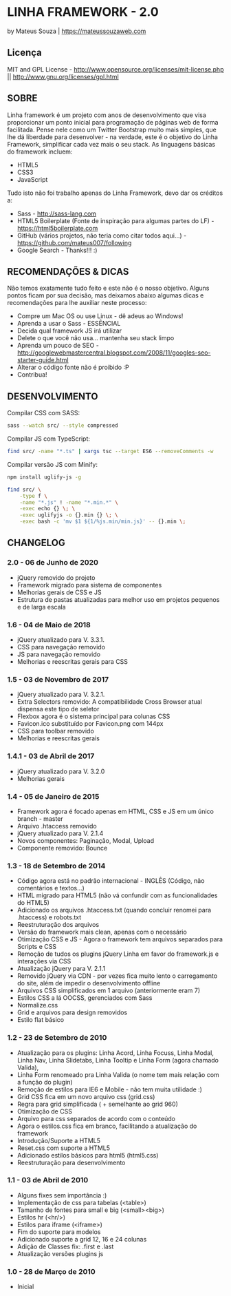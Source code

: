 # LINHA FRAMEWORK - 2.0

by Mateus Souza | <https://mateussouzaweb.com>

## Licença

MIT and GPL License - <http://www.opensource.org/licenses/mit-license.php> || <http://www.gnu.org/licenses/gpl.html>

## SOBRE

Linha framework é um projeto com anos de desenvolvimento que visa proporcionar um ponto inicial para programação de páginas web de forma facilitada. Pense nele como um Twitter Bootstrap muito mais simples, que lhe dá liberdade para desenvolver - na verdade, este é o objetivo do Linha Framework, simplificar cada vez mais o seu stack. As linguagens básicas do framework incluem:

* HTML5
* CSS3
* JavaScript

Tudo isto não foi trabalho apenas do Linha Framework, devo dar os créditos a:

* Sass - <http://sass-lang.com>
* HTML5 Boilerplate (Fonte de inspiração para algumas partes do LF) - <https://html5boilerplate.com>
* GitHub (vários projetos, não teria como citar todos aqui...) - <https://github.com/mateus007/following>
* Google Search - Thanks!!! :)

## RECOMENDAÇÕES & DICAS

Não temos exatamente tudo feito e este não é o nosso objetivo. Alguns pontos ficam por sua decisão, mas deixamos abaixo algumas dicas e recomendações para lhe auxiliar neste processo:

* Compre um Mac OS ou use Linux - dê adeus ao Windows!
* Aprenda a usar o Sass - ESSÊNCIAL
* Decida qual framework JS irá utilizar
* Delete o que você não usa... mantenha seu stack limpo
* Aprenda um pouco de SEO - <http://googlewebmastercentral.blogspot.com/2008/11/googles-seo-starter-guide.html>
* Alterar o código fonte não é proibido :P
* Contribua!

## DESENVOLVIMENTO

Compilar CSS com SASS:

```bash
sass --watch src/ --style compressed
```

Compilar JS com TypeScript:

```bash
find src/ -name "*.ts" | xargs tsc --target ES6 --removeComments -w
```

Compilar versão JS com Minify:

```bash
npm install uglify-js -g

find src/ \
    -type f \
    -name "*.js" ! -name "*.min.*" \
    -exec echo {} \; \
    -exec uglifyjs -o {}.min {} \; \
    -exec bash -c 'mv $1 ${1/%js.min/min.js}' -- {}.min \;
```

## CHANGELOG

### 2.0 - 06 de Junho de 2020

* jQuery removido do projeto
* Framework migrado para sistema de componentes
* Melhorias gerais de CSS e JS
* Estrutura de pastas atualizadas para melhor uso em projetos pequenos e de larga escala

### 1.6 - 04 de Maio de 2018

* jQuery atualizado para V. 3.3.1.
* CSS para navegação removido
* JS para navegação removido
* Melhorias e reescritas gerais para CSS

### 1.5 - 03 de Novembro de 2017

* jQuery atualizado para V. 3.2.1.
* Extra Selectors removido: A compatibilidade Cross Browser atual dispensa este tipo de seletor
* Flexbox agora é o sistema principal para colunas CSS
* Favicon.ico substituído por Favicon.png com 144px
* CSS para toolbar removido
* Melhorias e reescritas gerais

### 1.4.1 - 03 de Abril de 2017

* jQuery atualizado para V. 3.2.0
* Melhorias gerais

### 1.4 - 05 de Janeiro de 2015

* Framework agora é focado apenas em HTML, CSS e JS em um único branch - master
* Arquivo .htaccess removido
* jQuery atualizado para V. 2.1.4
* Novos componentes: Paginação, Modal, Upload
* Componente removido: Bounce

### 1.3 - 18 de Setembro de 2014

* Código agora está no padrão internacional - INGLÊS (Código, não comentários e textos...)
* HTML migrado para HTML5 (não vá confundir com as funcionalidades do HTML5)
* Adicionado os arquivos .htaccess.txt (quando concluir renomei para .htaccess) e robots.txt
* Reestruturação dos arquivos
* Versão do framework mais clean, apenas com o necessário
* Otimização CSS e JS - Agora o framework tem arquivos separados para Scripts e CSS
* Remoção de tudos os plugins jQuery Linha em favor do framework.js e interações via CSS
* Atualização jQuery para V. 2.1.1
* Removido jQuery via CDN - por vezes fica muito lento o carregamento do site, além de impedir o desenvolvimento offline
* Arquivos CSS simplificados em 1 arquivo (anteriormente eram 7)
* Estilos CSS a lá OOCSS, gerenciados com Sass
* Normalize.css
* Grid e arquivos para design removidos
* Estilo flat básico

### 1.2 - 23 de Setembro de 2010

* Atualização para os plugins: Linha Acord, Linha Focuss, Linha Modal, Linha Nav, Linha Slidetabs, Linha Tooltip e Linha Form (agora chamado Valida),
* Linha Form renomeado pra Linha Valida (o nome tem mais relação com a função do plugin)
* Remoção de estilos para IE6 e Mobile - não tem muita utilidade :)
* Grid CSS fica em um novo arquivo css (grid.css)
* Regra para grid simplificada ( + semelhante ao grid 960)
* Otimização de CSS
* Arquivo para css separados de acordo com o conteúdo
* Agora o estilos.css fica em branco, facilitando a atualização do framework
* Introdução/Suporte a HTML5
* Reset.css com suporte a HTML5
* Adicionado estilos básicos para html5 (html5.css)
* Reestruturação para desenvolvimento

### 1.1 - 03 de Abril de 2010

* Alguns fixes sem importância :)
* Implementação de css para tabelas (&lt;table&gt;)
* Tamanho de fontes para small e big (&lt;small&gt;&lt;big&gt;)
* Estilos hr (&lt;hr/&gt;)
* Estilos para iframe (&lt;iframe&gt;)
* Fim do suporte para modelos
* Adicionado suporte a grid 12, 16 e 24 colunas
* Adição de Classes fix: .first e .last
* Atualização versões plugins js

### 1.0 - 28 de Março de 2010

* Inicial
